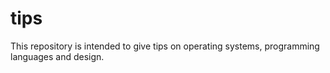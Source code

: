 # tips
This repository is intended to give tips on operating systems, programming languages and design.
